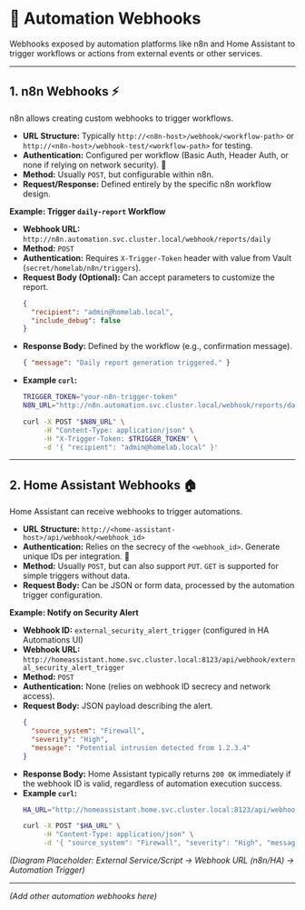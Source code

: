 # 🤖 Automation Webhooks

Webhooks exposed by automation platforms like n8n and Home Assistant to trigger workflows or actions from external events or other services.

---

## 1. n8n Webhooks ⚡

n8n allows creating custom webhooks to trigger workflows.

*   **URL Structure:** Typically `http://<n8n-host>/webhook/<workflow-path>` or `http://<n8n-host>/webhook-test/<workflow-path>` for testing.
*   **Authentication:** Configured per workflow (Basic Auth, Header Auth, or none if relying on network security). 🔐
*   **Method:** Usually `POST`, but configurable within n8n.
*   **Request/Response:** Defined entirely by the specific n8n workflow design.

**Example: Trigger `daily-report` Workflow**

*   **Webhook URL:** `http://n8n.automation.svc.cluster.local/webhook/reports/daily`
*   **Method:** `POST`
*   **Authentication:** Requires `X-Trigger-Token` header with value from Vault (`secret/homelab/n8n/triggers`).
*   **Request Body (Optional):** Can accept parameters to customize the report.
    ```json
    {
      "recipient": "admin@homelab.local",
      "include_debug": false
    }
    ```
*   **Response Body:** Defined by the workflow (e.g., confirmation message).
    ```json
    { "message": "Daily report generation triggered." }
    ```
*   **Example `curl`:**
    ```bash
    TRIGGER_TOKEN="your-n8n-trigger-token"
    N8N_URL="http://n8n.automation.svc.cluster.local/webhook/reports/daily"

    curl -X POST "$N8N_URL" \
         -H "Content-Type: application/json" \
         -H "X-Trigger-Token: $TRIGGER_TOKEN" \
         -d '{ "recipient": "admin@homelab.local" }'
    ```

---

## 2. Home Assistant Webhooks 🏠

Home Assistant can receive webhooks to trigger automations.

*   **URL Structure:** `http://<home-assistant-host>/api/webhook/<webhook_id>`
*   **Authentication:** Relies on the secrecy of the `<webhook_id>`. Generate unique IDs per integration. 🤫
*   **Method:** Usually `POST`, but can also support `PUT`. `GET` is supported for simple triggers without data.
*   **Request Body:** Can be JSON or form data, processed by the automation trigger configuration.

**Example: Notify on Security Alert**

*   **Webhook ID:** `external_security_alert_trigger` (configured in HA Automations UI)
*   **Webhook URL:** `http://homeassistant.home.svc.cluster.local:8123/api/webhook/external_security_alert_trigger`
*   **Method:** `POST`
*   **Authentication:** None (relies on webhook ID secrecy and network access).
*   **Request Body:** JSON payload describing the alert.
    ```json
    {
      "source_system": "Firewall",
      "severity": "High",
      "message": "Potential intrusion detected from 1.2.3.4"
    }
    ```
*   **Response Body:** Home Assistant typically returns `200 OK` immediately if the webhook ID is valid, regardless of automation execution success.
*   **Example `curl`:**
    ```bash
    HA_URL="http://homeassistant.home.svc.cluster.local:8123/api/webhook/external_security_alert_trigger"

    curl -X POST "$HA_URL" \
         -H "Content-Type: application/json" \
         -d '{ "source_system": "Firewall", "severity": "High", "message": "Potential intrusion detected from 1.2.3.4" }'
    ```

*(Diagram Placeholder: External Service/Script -> Webhook URL (n8n/HA) -> Automation Trigger)*

---

*(Add other automation webhooks here)*
